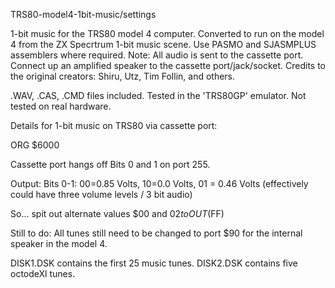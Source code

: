 TRS80-model4-1bit-music/settings


1-bit music for the TRS80 model 4 computer.
Converted to run on the model 4 from the ZX Specrtrum 1-bit music scene.  Use PASMO and SJASMPLUS assemblers where required.
Note: All audio is sent to the cassette port. Connect up an amplified speaker to the cassette port/jack/socket.
Credits to the original creators: Shiru, Utz, Tim Follin, and others.

.WAV, .CAS, .CMD files included. Tested in the 'TRS80GP' emulator. Not tested on real hardware.

Details for 1-bit music on TRS80 via cassette port:
  
  ORG $6000
  
  Cassette port hangs off Bits 0 and 1 on port 255.
  
  Output: Bits 0-1: 00=0.85 Volts, 10=0.0 Volts, 01 = 0.46 Volts (effectively could have three volume levels / 3 bit audio)
  
  So... spit out alternate values $00 and $02 to OUT ($FF)

Still to do: All tunes still need to be changed to port $90 for the internal speaker in the model 4.

DISK1.DSK contains the first 25 music tunes.
DISK2.DSK contains five octodeXl tunes.

